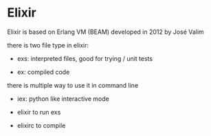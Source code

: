 # Elixir

Elixir is based on Erlang VM (BEAM) developed in 2012 by José Valim

there is two file type in elixir:

- exs: interpreted files, good for trying / unit tests

- ex: compiled code

there is multiple way to use it in command line

- iex: python like interactive mode

- elixir to run exs

- elixirc to compile